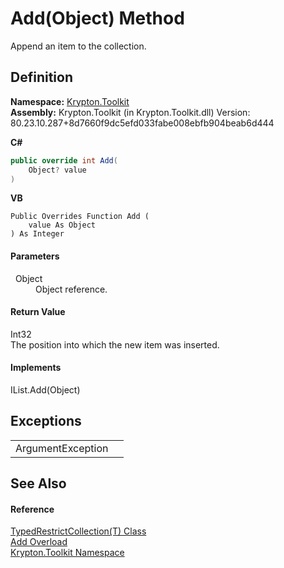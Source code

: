 # Add(Object) Method


Append an item to the collection.



## Definition
**Namespace:** <a href="79d2eac2-21f4-54ff-7552-b20c33c30600.md">Krypton.Toolkit</a>  
**Assembly:** Krypton.Toolkit (in Krypton.Toolkit.dll) Version: 80.23.10.287+8d7660f9dc5efd033fabe008ebfb904beab6d444

**C#**
``` C#
public override int Add(
	Object? value
)
```
**VB**
``` VB
Public Overrides Function Add ( 
	value As Object
) As Integer
```



#### Parameters
<dl><dt>  Object</dt><dd>Object reference.</dd></dl>

#### Return Value
Int32  
The position into which the new item was inserted.

#### Implements
IList.Add(Object)  


## Exceptions
<table>
<tr>
<td>ArgumentException</td>
<td /></tr>
</table>

## See Also


#### Reference
<a href="fd126e5f-dbb1-5eb3-fba8-43589a17aa82.md">TypedRestrictCollection(T) Class</a>  
<a href="b3b093d1-9e24-8769-79e1-7d7e12e68838.md">Add Overload</a>  
<a href="79d2eac2-21f4-54ff-7552-b20c33c30600.md">Krypton.Toolkit Namespace</a>  

